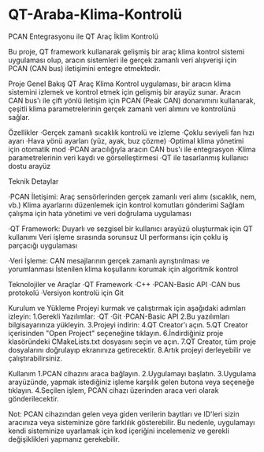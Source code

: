 # QT-Araba-Klima-Kontrolü

PCAN Entegrasyonu ile QT Araç İklim Kontrolü

Bu proje, QT framework kullanarak gelişmiş bir araç klima kontrol sistemi uygulaması olup, aracın sistemleri ile gerçek zamanlı veri alışverişi için PCAN (CAN bus) iletişimini entegre etmektedir.

Proje Genel Bakış
QT Araç Klima Kontrol uygulaması, bir aracın klima sistemini izlemek ve kontrol etmek için gelişmiş bir arayüz sunar. Aracın CAN bus'ı ile çift yönlü iletişim için PCAN (Peak CAN) donanımını kullanarak, çeşitli klima parametrelerinin gerçek zamanlı veri alımını ve kontrolünü sağlar.

Özellikler
·Gerçek zamanlı sıcaklık kontrolü ve izleme
·Çoklu seviyeli fan hızı ayarı
·Hava yönü ayarları (yüz, ayak, buz çözme)
·Optimal klima yönetimi için otomatik mod
·PCAN aracılığıyla aracın CAN bus'ı ile entegrasyon
·Klima parametrelerinin veri kaydı ve görselleştirmesi
·QT ile tasarlanmış kullanıcı dostu arayüz

Teknik Detaylar

·PCAN İletişimi:
Araç sensörlerinden gerçek zamanlı veri alımı (sıcaklık, nem, vb.)
Klima ayarlarını düzenlemek için kontrol komutları gönderimi
Sağlam çalışma için hata yönetimi ve veri doğrulama uygulaması

·QT Framework:
Duyarlı ve sezgisel bir kullanıcı arayüzü oluşturmak için QT kullanımı
Veri işleme sırasında sorunsuz UI performansı için çoklu iş parçacığı uygulaması

·Veri İşleme:
CAN mesajlarının gerçek zamanlı ayrıştırılması ve yorumlanması
İstenilen klima koşullarını korumak için algoritmik kontrol

Teknolojiler ve Araçlar
·QT Framework
·C++
·PCAN-Basic API
·CAN bus protokolü
·Versiyon kontrolü için Git

Kurulum ve Yükleme
Projeyi kurmak ve çalıştırmak için aşağıdaki adımları izleyin:
1.Gerekli Yazılımlar:
·QT
·Git
·PCAN-Basic API
2.Bu yazılımları bilgisayarınıza yükleyin.
3.Projeyi indirin:
4.QT Creator'ı açın.
5.QT Creator içerisinden "Open Project" seçeneğine tıklayın.
6.İndirdiğiniz proje klasöründeki CMakeLists.txt dosyasını seçin ve açın.
7.QT Creator, tüm proje dosyalarını doğrulayıp ekranınıza getirecektir.
8.Artık projeyi derleyebilir ve çalıştırabilirsiniz.

Kullanım
1.PCAN cihazını araca bağlayın.
2.Uygulamayı başlatın.
3.Uygulama arayüzünde, yapmak istediğiniz işleme karşılık gelen butona veya seçeneğe tıklayın.
4.Seçilen işlem, PCAN cihazı üzerinden araca veri olarak gönderilecektir.

Not: PCAN cihazından gelen veya giden verilerin baytları ve ID'leri sizin aracınıza veya sisteminize göre farklılık gösterebilir. Bu nedenle, uygulamayı kendi sisteminize uyarlamak için kod içeriğini incelemeniz ve gerekli değişiklikleri yapmanız gerekebilir.
